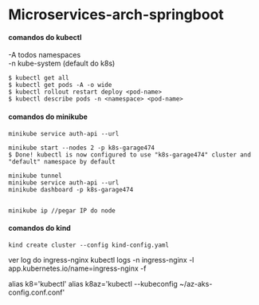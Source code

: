# Microservices-arch-springboot



#### comandos do kubectl

-A todos namespaces  
-n <namespace-name> kube-system (default do k8s)

```
$ kubectl get all
$ kubectl get pods -A -o wide
$ kubectl rollout restart deploy <pod-name>
$ kubectl describe pods -n <namespace> <pod-name>
```


#### comandos do minikube

```
minikube service auth-api --url

minikube start --nodes 2 -p k8s-garage474
$ Done! kubectl is now configured to use "k8s-garage474" cluster and "default" namespace by default

minikube tunnel
minikube service auth-api --url
minikube dashboard -p k8s-garage474


minikube ip //pegar IP do node
```

#### comandos do kind

```
kind create cluster --config kind-config.yaml

```

ver log do ingress-nginx
kubectl logs -n ingress-nginx -l app.kubernetes.io/name=ingress-nginx -f


alias k8='kubectl'
alias k8az='kubectl --kubeconfig ~/az-aks-config.conf.conf'